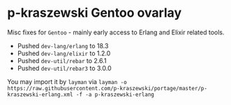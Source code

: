 # p-kraszewski Gentoo ovarlay

Misc fixes for `Gentoo` - mainly early access to Erlang and Elixir related tools.

* Pushed `dev-lang/erlang` to 18.3
* Pushed `dev-lang/elixir` to 1.2.0
* Pushed `dev-util/rebar` to 2.6.1
* Pushed `dev-util/rebar3` to 3.0.0

You may import it by `layman` via `layman -o https://raw.githubusercontent.com/p-kraszewski/portage/master/p-kraszewski-erlang.xml -f -a p-kraszewski-erlang`
